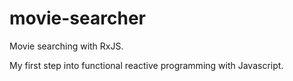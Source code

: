 movie-searcher
==============

Movie searching with RxJS.

My first step into functional reactive programming with Javascript.
